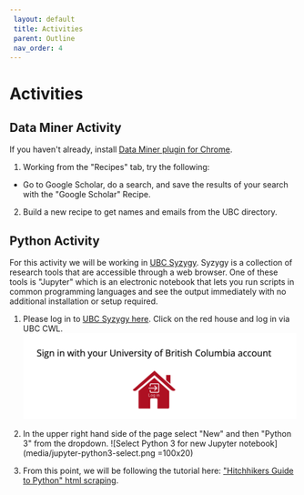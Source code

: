 ```yaml
---
 layout: default
 title: Activities
 parent: Outline
 nav_order: 4
---
```

# Activities

## Data Miner Activity

If you haven't already, install <a href="https://chrome.google.com/webstore/detail/data-scraper-easy-web-scr/nndknepjnldbdbepjfgmncbggmopgden">Data Miner plugin for Chrome</a>.

1. Working from the "Recipes" tab, try the following:
* Go to Google Scholar, do a search, and save the results of your search with the "Google Scholar" Recipe.

2. Build a new recipe to get names and emails from the UBC directory.

## Python Activity

For this activity we will be working in [UBC Syzygy](https://ubc.syzygy.ca/). Syzygy is a collection of research tools that are accessible through a web browser. One of these tools is "Jupyter" which is an electronic notebook that lets you run scripts in common programming languages and see the output immediately with no additional installation or setup required.

1. Please log in to [UBC Syzygy here](https://ubc.syzygy.ca/). Click on the red house and log in via UBC CWL.
![Log in to Syzygy](media/syzygy-login.png)

2. In the upper right hand side of the page select "New" and then "Python 3" from the dropdown.
![Select Python 3 for new Jupyter notebook](media/jupyter-python3-select.png =100x20)

3. From this point, we will be following the tutorial here: <a href="https://docs.python-guide.org/scenarios/scrape/">"Hitchhikers Guide to Python" html scraping</a>.
